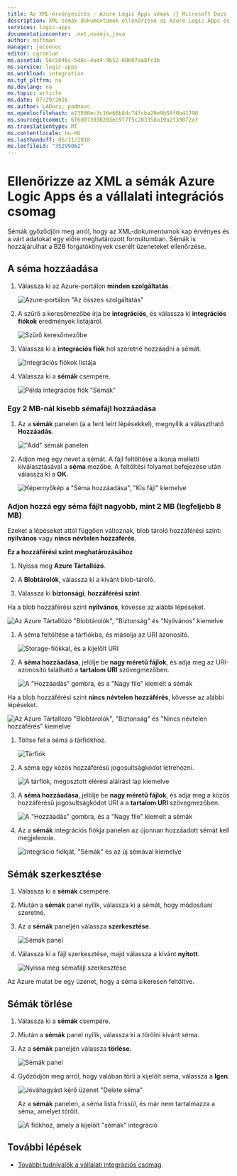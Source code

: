 ```yaml
---
title: Az XML-érvényesítés - Azure Logic Apps sémák |} Microsoft Docs
description: XML-sémák dokumentumok ellenőrzése az Azure Logic Apps és vállalati integrációs csomag
services: logic-apps
documentationcenter: .net,nodejs,java
author: msftman
manager: jeconnoc
editor: cgronlun
ms.assetid: 56c5846c-5d8c-4ad4-9652-60b07aa8fc3b
ms.service: logic-apps
ms.workload: integration
ms.tgt_pltfrm: na
ms.devlang: na
ms.topic: article
ms.date: 07/29/2016
ms.author: LADocs; padmavc
ms.openlocfilehash: e23500ec3c16e66b8dc74fcba29e9b58f0b41790
ms.sourcegitcommit: 6f6d073930203ec977f5c283358a19a2f39872af
ms.translationtype: MT
ms.contentlocale: hu-HU
ms.lasthandoff: 06/11/2018
ms.locfileid: "35299062"
---
```

# <a name="validate-xml-with-schemas-for-azure-logic-apps-and-the-enterprise-integration-pack"></a>Ellenőrizze az XML a sémák Azure Logic Apps és a vállalati integrációs csomag

Sémák győződjön meg arról, hogy az XML-dokumentumok kap érvényes és a várt adatokat egy előre meghatározott formátumban. Sémák is hozzájárulhat a B2B forgatókönyvek cserélt üzeneteket ellenőrzése.

## <a name="add-a-schema"></a>A séma hozzáadása

1. Válassza ki az Azure-portálon **minden szolgáltatás**.

    ![Azure-portálon "Az összes szolgáltatás"](media/logic-apps-enterprise-integration-schemas/overview-11.png)

2. A szűrő a keresőmezőbe írja be **integrációs**, és válassza ki **integrációs fiókok** eredmények listájáról.

    ![Szűrő keresőmezőbe](media/logic-apps-enterprise-integration-schemas/overview-21.png)

3. Válassza ki a **integrációs fiók** hol szeretné hozzáadni a sémát.

    ![Integrációs fiókok listája](media/logic-apps-enterprise-integration-schemas/overview-31.png)

4. Válassza ki a **sémák** csempére.

    ![Példa integrációs fiók "Sémák"](media/logic-apps-enterprise-integration-schemas/schema-11.png)

### <a name="add-a-schema-file-smaller-than-2-mb"></a>Egy 2 MB-nál kisebb sémafájl hozzáadása

1. Az a **sémák** panelen (a a fent leírt lépésekkel), megnyílik a választható **Hozzáadás**.

    !["Add" sémák panelen](media/logic-apps-enterprise-integration-schemas/schema-21.png)

2. Adjon meg egy nevet a sémát. A fájl feltöltése a ikonja melletti kiválasztásával a **séma** mezőbe. A feltöltési folyamat befejezése után válassza ki a **OK**.

    ![Képernyőkép a "Séma hozzáadása", "Kis fájl" kiemelve](media/logic-apps-enterprise-integration-schemas/schema-31.png)

### <a name="add-a-schema-file-larger-than-2-mb-up-to-8-mb-maximum"></a>Adjon hozzá egy séma fájlt nagyobb, mint 2 MB (legfeljebb 8 MB)

Ezeket a lépéseket attól függően változnak, blob tároló hozzáférési szint: **nyilvános** vagy **nincs névtelen hozzáférés**.

**Ez a hozzáférési szint meghatározásához**

1.  Nyissa meg **Azure Tártallózó**. 

2.  A **Blobtárolók**, válassza ki a kívánt blob-tároló. 

3.  Válassza ki **biztonsági**, **hozzáférési szint**.

Ha a blob hozzáférési szint **nyilvános**, kövesse az alábbi lépéseket.

![Az Azure Tártallózó "Blobtárolók", "Biztonság" és "Nyilvános" kiemelve](media/logic-apps-enterprise-integration-schemas/blob-public.png)

1. A séma feltöltése a tárfiókba, és másolja az URI azonosító.

    ![Storage-fiókkal, és a kijelölt URI](media/logic-apps-enterprise-integration-schemas/schema-blob.png)

2. A **séma hozzáadása**, jelölje be **nagy méretű fájlok**, és adja meg az URI-azonosító található a **tartalom URI** szövegmezőben.

    ![A "Hozzáadás" gombra, és a "Nagy file" kiemelt a sémák](media/logic-apps-enterprise-integration-schemas/schema-largefile.png)

Ha a blob hozzáférési szint **nincs névtelen hozzáférés**, kövesse az alábbi lépéseket.

![Az Azure Tártallózó "Blobtárolók", "Biztonság" és "Nincs névtelen hozzáférés" kiemelve](media/logic-apps-enterprise-integration-schemas/blob-1.png)

1. Töltse fel a séma a tárfiókhoz.

    ![Tárfiók](media/logic-apps-enterprise-integration-schemas/blob-3.png)

2. A séma egy közös hozzáférésű jogosultságkódot létrehozni.

    ![A tárfiók, megosztott elérési aláírást lap kiemelve](media/logic-apps-enterprise-integration-schemas/blob-2.png)

3. A **séma hozzáadása**, jelölje be **nagy méretű fájlok**, és adja meg a közös hozzáférésű jogosultságkódot URI a a **tartalom URI** szövegmezőben.

    ![A "Hozzáadás" gombra, és a "Nagy file" kiemelt a sémák](media/logic-apps-enterprise-integration-schemas/schema-largefile.png)

4. Az a **sémák** integrációs fiókja panelen az újonnan hozzáadott sémát kell megjelennie.

    ![Integráció fiókját, "Sémák" és az új sémával kiemelve](media/logic-apps-enterprise-integration-schemas/schema-41.png)

## <a name="edit-schemas"></a>Sémák szerkesztése

1. Válassza ki a **sémák** csempére.

2. Miután a **sémák** panel nyílik, válassza ki a sémát, hogy módosítani szeretné.

3. Az a **sémák** paneljén válassza **szerkesztése**.

    ![Sémák panel](media/logic-apps-enterprise-integration-schemas/edit-12.png)

4. Válassza ki a fájl szerkesztése, majd válassza a kívánt **nyitott**.

    ![Nyissa meg sémafájl szerkesztése](media/logic-apps-enterprise-integration-schemas/edit-31.png)

Az Azure mutat be egy üzenet, hogy a séma sikeresen feltöltve.

## <a name="delete-schemas"></a>Sémák törlése

1. Válassza ki a **sémák** csempére.

2. Miután a **sémák** panel nyílik, válassza ki a törölni kívánt séma.

3. Az a **sémák** paneljén válassza **törlése**.

    ![Sémák panel](media/logic-apps-enterprise-integration-schemas/delete-12.png)

4. Győződjön meg arról, hogy valóban törli a kijelölt séma, válassza a **Igen**.

    ![Jóváhagyást kérő üzenet "Delete séma"](media/logic-apps-enterprise-integration-schemas/delete-21.png)

    Az a **sémák** panelen, a séma lista frissül, és már nem tartalmazza a séma, amelyet törölt.

    ![A fiókhoz, amely a kijelölt "sémák" integráció](media/logic-apps-enterprise-integration-schemas/delete-31.png)

## <a name="next-steps"></a>További lépések
* [További tudnivalók a vállalati integrációs csomag](logic-apps-enterprise-integration-overview.md "további információ a vállalati integrációs csomag").  

